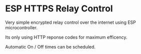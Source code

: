 # ESP HTTPS Relay Control
Very simple encrypted relay control over the internet using ESP microcontroller. 

Its only using HTTP reponse codes for maximum efficency.  

Automatic On / Off times can be scheduled.
